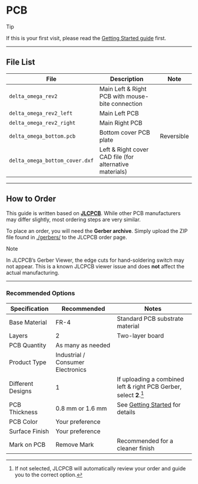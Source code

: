 # PCB

> [!TIP]
> If this is your first visit, please read the [Getting Started guide](./../docs/GETTING_STARTED.md) first.

---

## File List

| File | Description | Note |
|---|---|---|
| `delta_omega_rev2` | Main Left & Right PCB with mouse-bite connection | |
| `delta_omega_rev2_left` | Main Left PCB | |
| `delta_omega_rev2_right` | Main Right PCB | |
| `delta_omega_bottom.pcb` | Bottom cover PCB plate | Reversible |
| `delta_omega_bottom_cover.dxf` | Left & Right cover CAD file (for alternative materials) | |

---

## How to Order

This guide is written based on **[JLCPCB](https://jlcpcb.com)**. While other PCB manufacturers may differ slightly, most ordering steps are very similar.

To place an order, you will need the **Gerber archive**. Simply upload the ZIP file found in [./gerbers/](./gerbers/) to the JLCPCB order page.

> [!NOTE]
> In JLCPCB’s Gerber Viewer, the edge cuts for hand-soldering switch may not appear. This is a known JLCPCB viewer issue and does **not** affect the actual manufacturing.

---

### Recommended Options

| Specification     | Recommended                          | Notes                                                                 |
|-------------------|--------------------------------------|----------------------------------------------------------------------|
| Base Material     | FR-4                                 | Standard PCB substrate material                                      |
| Layers            | 2                                    | Two-layer board                                                      |
| PCB Quantity      | As many as needed                    |                                                                      |
| Product Type      | Industrial / Consumer Electronics    |                                                                      |
| Different Designs | 1                                    | If uploading a combined left & right PCB Gerber, select **2**.[^1]   |
| PCB Thickness     | 0.8 mm or 1.6 mm                     | See [Getting Started](./docs/GETTING_STARTED.md) for details         |
| PCB Color         | Your preference                      |                                                                      |
| Surface Finish    | Your preference                      |                                                                      |
| Mark on PCB       | Remove Mark                          | Recommended for a cleaner finish                                     |

[^1]: If not selected, JLCPCB will automatically review your order and guide you to the correct option.

